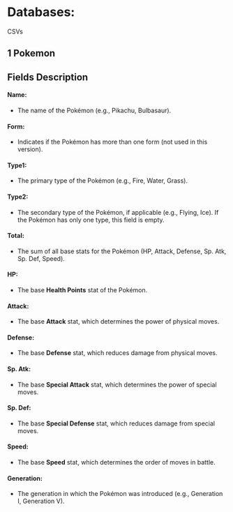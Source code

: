 # Databases:


CSVs

## 1 Pokemon

## Fields Description

#### Name:
- The name of the Pokémon (e.g., Pikachu, Bulbasaur).

#### Form:
- Indicates if the Pokémon has more than one form (not used in this version).

#### Type1:
- The primary type of the Pokémon (e.g., Fire, Water, Grass).

#### Type2:
- The secondary type of the Pokémon, if applicable (e.g., Flying, Ice). If the Pokémon has only one type, this field is empty.

#### Total:
- The sum of all base stats for the Pokémon (HP, Attack, Defense, Sp. Atk, Sp. Def, Speed).

#### HP:
- The base **Health Points** stat of the Pokémon.

#### Attack:
- The base **Attack** stat, which determines the power of physical moves.

#### Defense:
- The base **Defense** stat, which reduces damage from physical moves.

#### Sp. Atk:
- The base **Special Attack** stat, which determines the power of special moves.

#### Sp. Def:
- The base **Special Defense** stat, which reduces damage from special moves.

#### Speed:
- The base **Speed** stat, which determines the order of moves in battle.

#### Generation:
- The generation in which the Pokémon was introduced (e.g., Generation I, Generation V).
